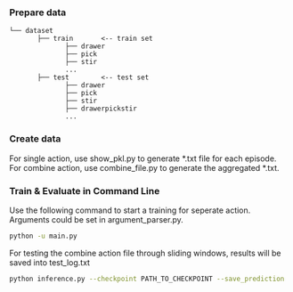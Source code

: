 ### Prepare data

```
└── dataset
       ├── train       <-- train set
              ├── drawer
              ├── pick
              ├── stir
              ...
       ├── test        <-- test set
              ├── drawer
              ├── pick
              ├── stir
              ├── drawerpickstir
              ...
```



### Create data

For single action, use show_pkl.py to generate *.txt file for each episode.
For combine action, use combine_file.py to generate the aggregated *.txt.


### Train & Evaluate in Command Line



Use the following command to start a training for seperate action. 
Arguments could be set in argument_parser.py.

```bash
python -u main.py
```


For testing the combine action file through sliding windows, results will be saved into test_log.txt

```bash
python inference.py --checkpoint PATH_TO_CHECKPOINT --save_prediction
```
